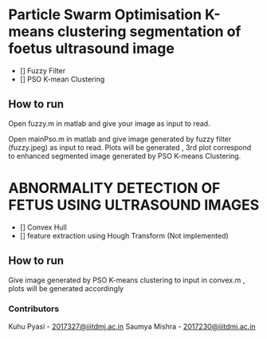 # Particle Swarm Optimisation K-means clustering segmentation of foetus ultrasound image 

- [] Fuzzy Filter
- [] PSO K-mean Clustering

## How to run

Open fuzzy.m in matlab and give your image as input to read.

Open mainPso.m in matlab and give image generated by fuzzy filter (fuzzy.jpeg) as input to read. Plots will be generated , 3rd plot correspond to enhanced segmented image generated by PSO K-means Clustering.

# ABNORMALITY DETECTION OF FETUS USING ULTRASOUND IMAGES

- [] Convex Hull
- [] feature extraction using Hough Transform (Not implemented)

## How to run

Give image generated by PSO K-means clustering to input in convex.m , plots will be generated accordingly

### Contributors

Kuhu Pyasi - <2017327@iiitdmj.ac.in>
Saumya Mishra - <2017230@iiitdmj.ac.in>


